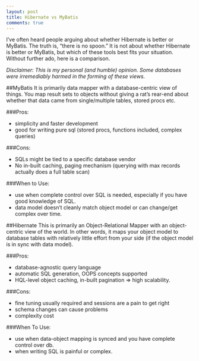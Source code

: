 ```yaml
---
layout: post
title: Hibernate vs MyBatis
comments: true
---
```


I’ve often heard people arguing about whether Hibernate is better or MyBatis. The truth is, “there is no spoon.” It is not about whether Hibernate is better or MyBatis, but which of these tools best fits your situation. Without further ado, here is a comparison.

_*Disclaimer: This is my personal (and humble) opinion. Some databases were irremediably harmed in the forming of these views.*_

##MyBatis
It is primarily data mapper with a database-centric view of things. You map result sets to objects without giving a rat’s rear-end about whether that data came from single/multiple tables, stored procs etc.

###Pros:
+ simplicity and faster development
+ good for writing pure sql (stored procs, functions included, complex queries)

###Cons:
- SQLs might be tied to a specific database vendor
- No in-built caching, paging mechanism (querying with max records actually does a full table scan)

###When to Use:
* use when complete control over SQL is needed, especially if you have good knowledge of SQL.
* data model doesn’t cleanly match object model or can change/get complex over time.

##Hibernate
This is primarily an Object-Relational Mapper with an object-centric view of the world. In other words, it maps your object model to database tables with relatively little effort from your side (if the object model is in sync with data model).

###Pros:
+ database-agnostic query language
+ automatic SQL generation, OOPS concepts supported
+ HQL-level object caching, in-built pagination => high scalability.

###Cons:
- fine tuning usually required and sessions are a pain to get right
- schema changes can cause problems
- complexity cost

###When To Use:
* use when data-object mapping is synced and you have complete control over db.
* when writing SQL is painful or complex.